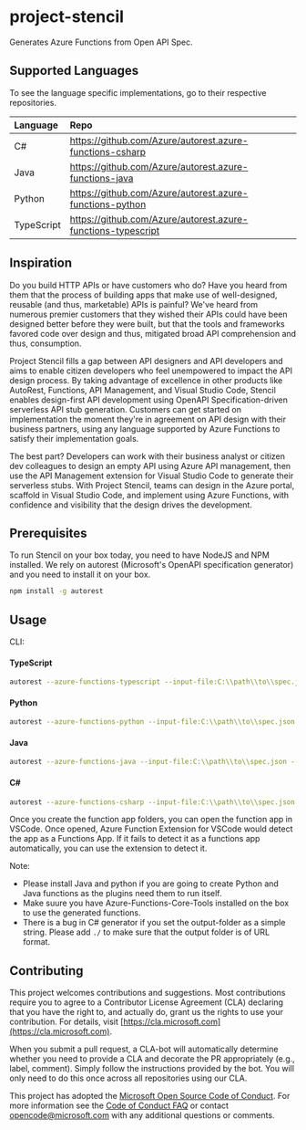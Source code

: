 # project-stencil

Generates Azure Functions from Open API Spec.

## Supported Languages

To see the language specific implementations, go to their respective repositories.

|Language|Repo|
| :-----| :----|
|C#|<https://github.com/Azure/autorest.azure-functions-csharp>|
|Java|<https://github.com/Azure/autorest.azure-functions-java>|
|Python|<https://github.com/Azure/autorest.azure-functions-python>|
|TypeScript|<https://github.com/Azure/autorest.azure-functions-typescript>|

## Inspiration

Do you build HTTP APIs or have customers who do? Have you heard from them that the process of building apps that make use of well-designed, reusable (and thus, marketable) APIs is painful? We've heard from numerous premier customers that they wished their APIs could have been designed better before they were built, but that the tools and frameworks favored code over design and thus, mitigated broad API comprehension and thus, consumption.

Project Stencil fills a gap between API designers and API developers and aims to enable citizen developers who feel unempowered to impact the API design process. By taking advantage of excellence in other products like AutoRest, Functions, API Management, and Visual Studio Code, Stencil enables design-first API development using OpenAPI Specification-driven serverless API stub generation. Customers can get started on implementation the moment they're in agreement on API design with their business partners, using any language supported by Azure Functions to satisfy their implementation goals.

The best part? Developers can work with their business analyst or citizen dev colleagues to design an empty API using Azure API management, then use the API Management extension for Visual Studio Code to generate their serverless stubs. With Project Stencil, teams can design in the Azure portal, scaffold in Visual Studio Code, and implement using Azure Functions, with confidence and visibility that the design drives the development.

## Prerequisites

To run Stencil on your box today, you need to have NodeJS and NPM installed. We rely on autorest (Microsoft's OpenAPI specification generator) and you need to install it on your box.

```bash
npm install -g autorest
```

## Usage

CLI: 

#### TypeScript

```bash
autorest --azure-functions-typescript --input-file:C:\\path\\to\\spec.json --output-folder:./generated-azfunctions --version:3.0.6314 --no-namespace-folders:true
```

#### Python

```bash
autorest --azure-functions-python --input-file:C:\\path\\to\\spec.json  --output-folder:./generated-azfunctions --version:3.0.6314 --no-namespace-folders:true
```

#### Java

```bash
autorest --azure-functions-java --input-file:C:\\path\\to\\spec.json --output-folder:./generated-azfunctions --version:3.0.6314 --namespace:CovidScreeningNamespace
```

#### C#

```bash
autorest --azure-functions-csharp --input-file:C:\\path\\to\\spec.json --output-folder:./generated-azfunctions --version:3.0.6314 --namespace:CovidScreeningNamespace
```

Once you create the function app folders, you can open the function app in VSCode. Once opened, Azure Function Extension for VSCode would detect the app as a Functions App. If it fails to detect it as a functions app automatically, you can use the extension to detect it.

Note:
- Please install Java and python if you are going to create Python and Java functions as the plugins need them to run itself.
- Make suure you have Azure-Functions-Core-Tools installed on the box to use the generated functions.
- There is a bug in C# generator if you set the output-folder as a simple string. Please add `./` to make sure that the output folder is of URL format.

## Contributing

This project welcomes contributions and suggestions.  Most contributions require you to agree to a Contributor License Agreement (CLA) declaring that you have the right to, and actually do, grant us the rights to use your contribution. For details, visit [https://cla.microsoft.com](https://cla.microsoft.com).

When you submit a pull request, a CLA-bot will automatically determine whether you need to provide a CLA and decorate the PR appropriately (e.g., label, comment). Simply follow the instructions provided by the bot. You will only need to do this once across all repositories using our CLA.

This project has adopted the [Microsoft Open Source Code of Conduct](https://opensource.microsoft.com/codeofconduct/). For more information see the [Code of Conduct FAQ](https://opensource.microsoft.com/codeofconduct/faq/) or contact [opencode@microsoft.com](mailto:opencode@microsoft.com) with any additional questions or comments.
